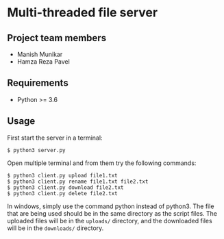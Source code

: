 Multi-threaded file server
==================================


Project team members
--------------------

- Manish Munikar
- Hamza Reza Pavel


Requirements
------------

- Python >= 3.6


Usage
-----

First start the server in a terminal:

    $ python3 server.py

Open multiple terminal and from them try the following commands:

    $ python3 client.py upload file1.txt
    $ python3 client.py rename file1.txt file2.txt
    $ python3 client.py download file2.txt
    $ python3 client.py delete file2.txt

In windows, simply use the command python instead of python3.
The file that are being used should be in the same directory as the script files.
The uploaded files will be in the `uploads/` directory, and the downloaded
files will be in the `downloads/` directory.
